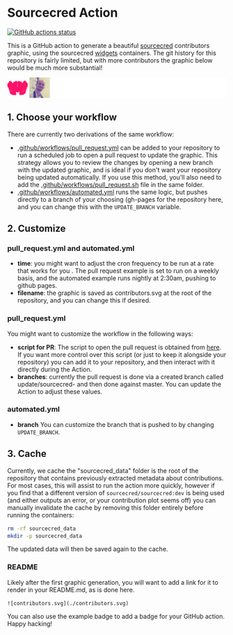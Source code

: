 # Sourcecred Action

[![GitHub actions status](https://github.com/sourcecred/sourcecred-action/workflows/pull-request-sourcecred/badge.svg?branch=master)](https://github.com/sourcecred/sourcecred-action/actions?query=branch%3Amaster+workflow%3Apull-request-sourcecred)

This is a GitHub action to generate a beautiful [sourcecred](https://www.github.com/sourcecred/sourcecred)
contributors graphic, using the sourcecred [widgets](https://www.github.com/sourcecred/widgets) containers. The git history for this repository is fairly limited, but with more contributors the graphic below would be much more substantial!

![contributors.svg](./contributors.svg)

## 1. Choose your workflow

There are currently two derivations of the same workflow:

 - [.github/workflows/pull_request.yml](.github/workflows/pull_request.yml) can be added to your repository to run a scheduled job to open a pull request to update the graphic. This strategy allows you to review the changes by opening a new branch with the updated graphic, and is ideal if you don't want your repository being updated automatically. If you use this method, you'll also need to add the [.github/workflows/pull_request.sh](.github/workflows/pull_request.sh) file in the same folder.
 - [.github/workflows/automated.yml](.github/workflows/automated.yml) runs the same logic, but pushes directly to a branch of your choosing (gh-pages for the repository here, and you can change this with the `UPDATE_BRANCH` variable.

## 2. Customize

### pull_request.yml and automated.yml

 - **time**: you might want to adjust the cron frequency to be run at a rate that works for you . The pull request example is set to run on a weekly basis, and the automated example runs nightly at 2:30am, pushing to github pages.
 - **filename**: the graphic is saved as contributors.svg at the root of the repository, and you can change this if desired.

### pull_request.yml

You might want to customize the workflow in the following ways:

 - **script for PR**: The script to open the pull request is obtained from [here](https://gist.githubusercontent.com/vsoch/074f4895e52f7fa0574a3a7a51d5c9d8/raw/ddfedf86abd2b78332b955325d5d93f37d1353b4/pull_request.sh). If you want more control over this script (or just to keep it alongside your repository) you can add it to your repository, and then interact with it directly during the Action.
 - **branches**: currently the pull request is done via a created branch called update/sourcecred-<date> and then done against master. You can update the Action to adjust these values.

### automated.yml

 - **branch** You can customize the branch that is pushed to by changing `UPDATE_BRANCH`.


## 3. Cache

Currently, we cache the "sourcecred_data" folder is the root of the repository that contains
previously extracted metadata about contributions. For most cases, this will assist to run
the action more quickly, however if you find that a different version of `sourcecred/sourcecred:dev`
is being used (and either outputs an error, or your contribution plot seems off) you can manually
invalidate the cache by removing this folder entirely before running the containers:

```bash
rm -rf sourcecred_data
mkdir -p sourcecred_data
```

The updated data will then be saved again to the cache.

### README

Likely after the first graphic generation, you will want to add a link for it
to render in your README.md, as is done here.

```
![contributors.svg](./contributors.svg)
```

You can also use the example badge to add a badge for your GitHub action.
Happy hacking!
